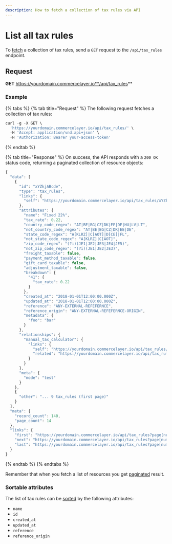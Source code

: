 ```yaml
---
description: How to fetch a collection of tax rules via API
---
```


# List all tax rules

To <a href="https://docs.commercelayer.io/developers/fetching-resources" target="_blank">fetch</a> a collection of tax rules, send a `GET` request to the `/api/tax_rules` endpoint.

## Request

**GET** https://yourdomain.commercelayer.io**/api/tax_rules**

### **Example**

{% tabs %}
{% tab title="Request" %}
The following request fetches a collection of tax rules:

```javascript
curl -g -X GET \
  'https://yourdomain.commercelayer.io/api/tax_rules/' \
  -H 'Accept: application/vnd.api+json' \
  -H 'Authorization: Bearer your-access-token'
```
{% endtab %}

{% tab title="Response" %}
On success, the API responds with a `200 OK` status code, returning a paginated collection of resource objects:

```javascript
{
  "data": [
    {
      "id": "xYZkjABcde",
      "type": "tax_rules",
      "links": {
        "self": "https://yourdomain.commercelayer.io/api/tax_rules/xYZkjABcde"
      },
      "attributes": {
        "name": "Fixed 22%",
        "tax_rate": 0.22,
        "country_code_regex": "AT|BE|BG|CZ|DK|EE|DE|HU|LV|LT",
        "not_country_code_regex": "AT|BE|BG|CZ|DK|EE|DE",
        "state_code_regex": "A[KLRZ]|C[AOT]|D[CE]|FL",
        "not_state_code_regex": "A[KLRZ]|C[AOT]",
        "zip_code_regex": "(?i)(JE1|JE2|JE3|JE4|JE5)",
        "not_zip_code_regex": "(?i)(JE1|JE2|JE3)",
        "freight_taxable": false,
        "payment_method_taxable": false,
        "gift_card_taxable": false,
        "adjustment_taxable": false,
        "breakdown": {
          "41": {
            "tax_rate": 0.22
          }
        },
        "created_at": "2018-01-01T12:00:00.000Z",
        "updated_at": "2018-01-01T12:00:00.000Z",
        "reference": "ANY-EXTERNAL-REFEFERNCE",
        "reference_origin": "ANY-EXTERNAL-REFEFERNCE-ORIGIN",
        "metadata": {
          "foo": "bar"
        }
      },
      "relationships": {
        "manual_tax_calculator": {
          "links": {
            "self": "https://yourdomain.commercelayer.io/api/tax_rules/xYZkjABcde/relationships/manual_tax_calculator",
            "related": "https://yourdomain.commercelayer.io/api/tax_rules/xYZkjABcde/manual_tax_calculator"
          }
        }
      },
      "meta": {
        "mode": "test"
      }
    },
    {
      "other": "... 9 tax_rules (first page)"
    }
  ],
  "meta": {
    "record_count": 140,
    "page_count": 14
  },
  "links": {
    "first": "https://yourdomain.commercelayer.io/api/tax_rules?page[number]=1&page[size]=10",
    "next": "https://yourdomain.commercelayer.io/api/tax_rules?page[number]=2&page[size]=10",
    "last": "https://yourdomain.commercelayer.io/api/tax_rules?page[number]=14&page[size]=10"
  }
}
```
{% endtab %}
{% endtabs %}

Remember that when you fetch a list of resources you get <a href="https://docs.commercelayer.io/developers/pagination" target="_blank">paginated</a> result.

### Sortable attributes

The list of tax rules can be <a href="https://docs.commercelayer.io/developers/sorting-results" target="_blank">sorted</a> by the following attributes:

* `name`
* `id`
* `created_at`
* `updated_at`
* `reference`
* `reference_origin`

